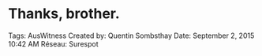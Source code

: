 # Thanks, brother.

Tags: AusWitness
Created by: Quentin Sombsthay
Date: September 2, 2015 10:42 AM
Réseau: Surespot